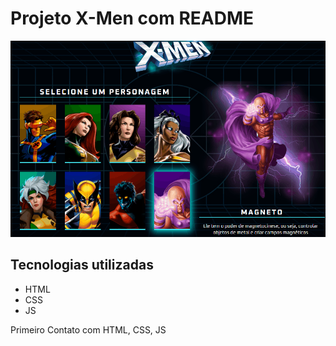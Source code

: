 # Projeto X-Men com README

<img src="Xmen.gif.gif" alt="gif do projeto">

## Tecnologias utilizadas
- HTML
- CSS
- JS

Primeiro Contato com HTML, CSS, JS


